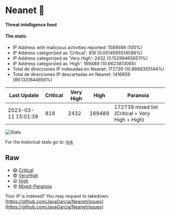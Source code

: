 # Neanet :hocho:
#### Threat intelligence feed
#### The stats:

- IP Address with malicious activities reported: 1589598 (100%)
- IP Address categorized as 'Critical':  818 (0.0514595514086%)
- IP Address categorized as 'Very High':  2432 (0.152994656511%)
- IP Address categorized as 'High':  169489 (10.6623813065)
- Total de direcciones IP indexadas en Neanet:  172739 (10.8668355144%)
- Total de direcciones IP descartadas en Neanet:  1416859 (89.1331644856%)

| Last Update | Critical | Very High | High | Paranoia |
| --- | --- | --- | --- | --- |
| 2023-03-11 15:01:39 | 818 | 2432 | 169489 | 172739 mixed list (Critical + Very High + High)|

![Stats](https://docs.google.com/spreadsheets/d/e/2PACX-1vSnaNMIXVabIpDJjufMlzH7poXnshF3mgd8Is1g9ytUEzVsP5my4Trn8f-xkoLLQ38xpL3HtmUexLo6/pubchart?oid=501124687&format=image)

For the historical stats go to: [link](/stats.csv)
## Raw
- :scream: [Critical](https://raw.githubusercontent.com/JavaGarcia/Neanet/master/blacklists/neanet_critical.txt)
- :fearful: [VeryHigh](https://raw.githubusercontent.com/JavaGarcia/Neanet/master/blacklists/neanet_veryHigh.txtt)
- :frowning: [High](https://raw.githubusercontent.com/JavaGarcia/Neanet/master/blacklists/neanet_high.txt)
- :dizzy_face: [Mixed-Paranoia](https://raw.githubusercontent.com/JavaGarcia/Neanet/master/blacklists/neanet_all.txt)


Your IP is indexed? You may request to takedown. [https://github.com/JavaGarcia/Neanet/issues](https://github.com/JavaGarcia/Neanet/issues)



























































































































































































































































































































































































































































































































































































































































































































































































































































































































































































































































































































































































































































































































































































































































































































































































































































































































































































































































































































































































































































































































































































































































































































































































































































































































































































































































































































































































































































































































































































































































































































































































































































































































































































































































































































































































































































































































































































































































































































































































































































































































































































































































































































































































































































































































































































































































































































































































































































































































































































































































































































































































































































































































































































































































































































































































































































































































































































































































































































































































































































































































































































































































































































































































































































































































































































































































































































































































































































































































































































































































































































































































































































































































































































































































































































































































































































































































































































































































































































































































































































































































































































































































































































































































































































































































































































































































































































































































































































































































































































































































































































































































































































































































































































































































































































































































































































































































































































































































































































































































